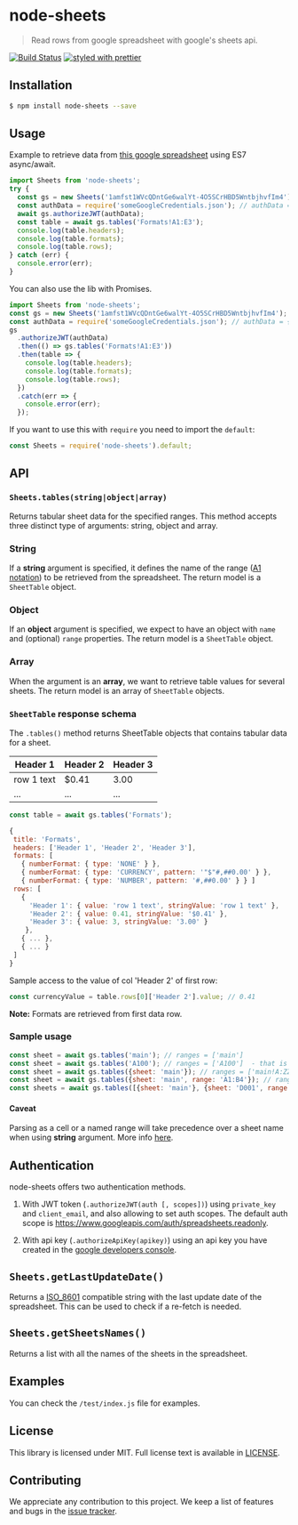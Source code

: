 # node-sheets

> Read rows from google spreadsheet with google's sheets api.

[![Build Status](https://travis-ci.org/urbancups/node-sheets.svg?branch=master)](https://travis-ci.org/urbancups/node-sheets)
[![styled with prettier](https://img.shields.io/badge/styled_with-prettier-ff69b4.svg)](https://github.com/prettier/prettier)

## Installation

```bash
$ npm install node-sheets --save
```

## Usage

Example to retrieve data from [this google spreadsheet](https://docs.google.com/spreadsheets/d/1amfst1WVcQDntGe6walYt-4O5SCrHBD5WntbjhvfIm4) using ES7 async/await.

```javascript
import Sheets from 'node-sheets';
try {
  const gs = new Sheets('1amfst1WVcQDntGe6walYt-4O5SCrHBD5WntbjhvfIm4');
  const authData = require('someGoogleCredentials.json'); // authData = { client_email, private_key }
  await gs.authorizeJWT(authData);
  const table = await gs.tables('Formats!A1:E3');
  console.log(table.headers);
  console.log(table.formats);
  console.log(table.rows);
} catch (err) {
  console.error(err);
}
```

You can also use the lib with Promises.

```javascript
import Sheets from 'node-sheets';
const gs = new Sheets('1amfst1WVcQDntGe6walYt-4O5SCrHBD5WntbjhvfIm4');
const authData = require('someGoogleCredentials.json'); // authData = { client_email, private_key }
gs
  .authorizeJWT(authData)
  .then(() => gs.tables('Formats!A1:E3'))
  .then(table => {
    console.log(table.headers);
    console.log(table.formats);
    console.log(table.rows);
  })
  .catch(err => {
    console.error(err);
  });
```

If you want to use this with `require` you need to import the `default`:

```javascript
const Sheets = require('node-sheets').default;
```

## API

### `Sheets.tables(string|object|array)`

Returns tabular sheet data for the specified ranges. This method accepts three distinct type of arguments: string, object and array.

### String

If a **string** argument is specified, it defines the name of the range ([A1 notation](https://developers.google.com/sheets/api/guides/concepts#a1_notation)) to be retrieved from the spreadsheet.
The return model is a `SheetTable` object.

### Object

If an **object** argument is specified, we expect to have an object with `name` and (optional) `range` properties.
The return model is a `SheetTable` object.

### Array

When the argument is an **array**, we want to retrieve table values for several sheets.
The return model is an array of `SheetTable` objects.

### `SheetTable` response schema

The `.tables()` method returns SheetTable objects that contains tabular data for a sheet.

| Header 1   | Header 2 | Header 3 |
| ---------- | -------- | -------- |
| row 1 text | $0.41    | 3.00     |
| ...        | ...      | ...      |

```javascript
const table = await gs.tables('Formats');

{
 title: 'Formats',                                                        // name of the sheet/table
 headers: ['Header 1', 'Header 2', 'Header 3'],                           // name of the headers (1st row)
 formats: [                                                               // array with information regarding cell format
   { numberFormat: { type: 'NONE' } },
   { numberFormat: { type: 'CURRENCY', pattern: '"$"#,##0.00' } },
   { numberFormat: { type: 'NUMBER', pattern: '#,##0.00' } } ]
 rows: [                                                                  // rows contains the values for 2nd row ahead
   {                                                                      // Each row object has:
     'Header 1': { value: 'row 1 text', stringValue: 'row 1 text' },
     'Header 2': { value: 0.41, stringValue: '$0.41' },
     'Header 3': { value: 3, stringValue: '3.00' }
    },
   { ... },
   { ... }
 ]
}
```

Sample access to the value of col 'Header 2' of first row:

```javascript
const currencyValue = table.rows[0]['Header 2'].value; // 0.41
```

**Note:** Formats are retrieved from first data row.

### Sample usage

```js
const sheet = await gs.tables('main'); // ranges = ['main']
const sheet = await gs.tables('A100'); // ranges = ['A100']  - that is the cell A100 and not the sheet A100
const sheet = await gs.tables({sheet: 'main'}); // ranges = ['main!A:ZZZ']
const sheet = await gs.tables({sheet: 'main', range: 'A1:B4'}); // ranges = ['main!A1:B4']
const sheets = await gs.tables([{sheet: 'main'}, {sheet: 'D001', range: 'A1:D3'}, {sheet: 'D002'}]); // ranges = ['main!A:ZZZ', 'D001!A1:D3', 'D002!A:ZZZ']
```

#### Caveat

Parsing as a cell or a named range will take precedence over a sheet name when using **string** argument.
More info [here](http://stackoverflow.com/a/39641586).

## Authentication

node-sheets offers two authentication methods.

1. With JWT token (`.authorizeJWT(auth [, scopes])`) using `private_key` and `client_email`, and also allowing to set auth scopes. The default auth scope is https://www.googleapis.com/auth/spreadsheets.readonly.

1. With api key (`.authorizeApiKey(apikey)`) using an api key you have created in the [google developers console](https://console.developers.google.com).

## `Sheets.getLastUpdateDate()`

Returns a [ISO_8601](https://developer.mozilla.org/en-US/docs/Web/JavaScript/Reference/Global_Objects/Date/toISOString) compatible string with the last update date of the spreadsheet.
This can be used to check if a re-fetch is needed.

## `Sheets.getSheetsNames()`

Returns a list with all the names of the sheets in the spreadsheet.

## Examples

You can check the `/test/index.js` file for examples.

## License

This library is licensed under MIT. Full license text is available in [LICENSE](LICENSE).

## Contributing

We appreciate any contribution to this project. We keep a list of features and bugs in the [issue tracker](https://github.com/urbancups/node-sheets/issue).

